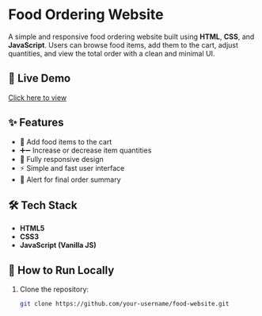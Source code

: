 # Food Ordering Website

A simple and responsive food ordering website built using **HTML**, **CSS**, and **JavaScript**. Users can browse food items, add them to the cart, adjust quantities, and view the total order with a clean and minimal UI.

## 🚀 Live Demo
[Click here to view]([https://your-vercel-link.com](https://vercel.com/jatin-ranas-projects-0b42e2ae/foodie-delight))

## ✨ Features
- 🛒 Add food items to the cart
- ➕➖ Increase or decrease item quantities
- 📱 Fully responsive design
- ⚡ Simple and fast user interface
- 🔔 Alert for final order summary

## 🛠️ Tech Stack
- **HTML5**
- **CSS3**
- **JavaScript (Vanilla JS)**

## 📂 How to Run Locally
1. Clone the repository:
   ```bash
   git clone https://github.com/your-username/food-website.git
